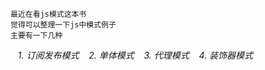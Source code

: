     最近在看js模式这本书
    觉得可以整理一下js中模式例子
    主要有一下几种
    *1. 订阅发布模式*
    *2. 单体模式*
    *3. 代理模式*
    *4. 装饰器模式*
